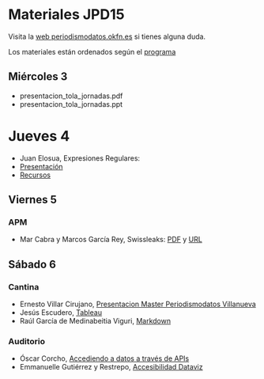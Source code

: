 # Materiales JPD15

Visita la [web periodismodatos.okfn.es](http://periodismodatos.okfn.es) si tienes alguna duda.

Los materiales están ordenados según el [programa](http://periodismodatos.okfn.es/programa-jpd15/#programa-madrid)

## Miércoles 3

- presentacion_tola_jornadas.pdf
- presentacion_tola_jornadas.ppt
# Jueves 4
- Juan Elosua, Expresiones Regulares:
 - [Presentación](http://www.juanelosua.com/presentations/2015/20150604-jpd2015-regexp/#/)
 - [Recursos](https://dl.dropboxusercontent.com/u/19188751/training_resources/2015/JPD2015/RegExp_MagiaNegra.zip)

## Viernes 5
### APM
- Mar Cabra y Marcos García Rey, Swissleaks: [PDF](https://github.com/flowsta/jpd15/blob/master/SwissLeaks%20APM%2020150605.pdf) y [URL](http://bit.ly/apmfalciani)

## Sábado 6

### Cantina
- Ernesto Villar Cirujano, [Presentacion Master Periodismodatos Villanueva](https://github.com/flowsta/jpd15/blob/master/Presentacion%20master%20datos%20villanueva.pptx)
- Jesús Escudero, [Tableau](https://github.com/flowsta/jpd15/blob/master/tableau-jesus-escudero-alcohol.xlsx)
- Raúl García de Medinabeitia Viguri, [Markdown](https://docs.google.com/file/d/0Bx3bD_tD578aT3FMZ2d4Qmpfb3VnTUl5cUtpS2RnNTIzUXVF/edit)
### Auditorio
- Óscar Corcho, [Accediendo a datos a través de APIs](http://oscar-corcho.blogspot.com.es/)
- Emmanuelle Gutiérrez y Restrepo, [Accesibilidad Dataviz](https://github.com/flowsta/jpd15/tree/master/accesibilidad-dataviz)

